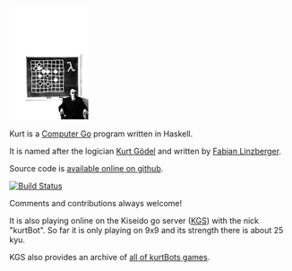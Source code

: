 ![kurt logo][logo]


Kurt is a [Computer Go][computer_go] program written in Haskell.

It is named after the logician [Kurt Gödel][kurt_goedel] and written by
[Fabian Linzberger][lefant_net].


Source code is [available online on github][github_kurt]. 

[![Build Status](https://travis-ci.org/lefant/kurt.png)](https://travis-ci.org/lefant/kurt)

Comments and contributions always welcome!


It is also playing online on the Kiseido go server ([KGS][kgs]) with the
nick "kurtBot". So far it is only playing on 9x9 and its strength
there is about 25 kyu.

KGS also provides an archive of [all of kurtBots games][kgs_kurt].




[computer_go]: http://en.wikipedia.org/wiki/Computer_Go
[kurt_goedel]: http://en.wikipedia.org/wiki/Kurt_G%C3%B6del
[lefant_net]: http://lefant.net/
[github_kurt]: http://github.com/lefant/kurt
[kgs]: http://www.gokgs.com/
[kgs_kurt]: http://www.gokgs.com/gameArchives.jsp?user=kurtBot&oldAccounts=y
[logo]: https://raw.githubusercontent.com/lefant/kurt/master/kurt-logo.jpg
